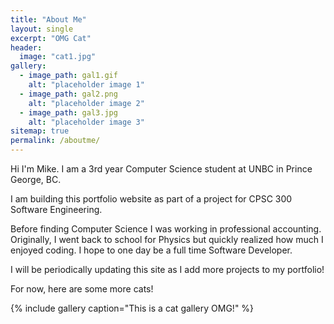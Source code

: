 ```yaml
---
title: "About Me"
layout: single
excerpt: "OMG Cat"
header:
  image: "cat1.jpg"
gallery:
  - image_path: gal1.gif
    alt: "placeholder image 1"
  - image_path: gal2.png
    alt: "placeholder image 2"
  - image_path: gal3.jpg
    alt: "placeholder image 3"
sitemap: true
permalink: /aboutme/
---
```


Hi I'm Mike. I am a 3rd year Computer Science student at UNBC in Prince George,
BC.

I am building this portfolio website as part of a project for CPSC 300 Software
Engineering.

Before finding Computer Science I was working in professional accounting. Originally,
I went back to school for Physics but quickly realized how much I enjoyed coding.
I hope to one day be a full time Software Developer.

I will be periodically updating this site as I add more projects to my
portfolio!

For now, here are some more cats!

{% include gallery caption="This is a cat gallery OMG!" %}
